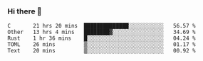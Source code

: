 ### Hi there 👋

<!--
**WShiBin/WShiBin** is a ✨ _special_ ✨ repository because its `README.md` (this file) appears on your GitHub profile.

Here are some ideas to get you started:

- 🔭 I’m currently working on ...
- 🌱 I’m currently learning ...
- 👯 I’m looking to collaborate on ...
- 🤔 I’m looking for help with ...
- 💬 Ask me about ...
- 📫 How to reach me: ...
- 😄 Pronouns: ...
- ⚡ Fun fact: ...
-->

<!--START_SECTION:waka-->
```text
C       21 hrs 20 mins  ██████████████░░░░░░░░░░░   56.57 % 
Other   13 hrs 4 mins   ████████▓░░░░░░░░░░░░░░░░   34.69 % 
Rust    1 hr 36 mins    █░░░░░░░░░░░░░░░░░░░░░░░░   04.24 % 
TOML    26 mins         ▒░░░░░░░░░░░░░░░░░░░░░░░░   01.17 % 
Text    20 mins         ▒░░░░░░░░░░░░░░░░░░░░░░░░   00.92 % 
```
<!--END_SECTION:waka-->
